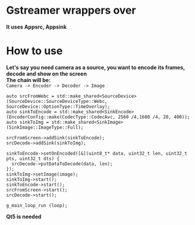 # Gstreamer wrappers over
**It uses Appsrc, Appsink**

# How to use
**Let's say you need camera as a source, you want to encode its frames, decode and show on the screen**<br>
**The chain will be:**<br>
```Camera -> Encoder -> Decoder -> Image```
```
auto srcFromWebc = std::make_shared<SourceDevice>(SourceDevice::SourceDeviceType::Webc, SourceDevice::OptionType::TimeOverlay);
auto sinkToEncode = std::make_shared<SinkEncode>(EncoderConfig::make(CodecType::CodecAvc, 2560 /4,1600 /4, 20, 400));
auto sinkToImg = std::make_shared<SinkImage>(SinkImage::ImageType::Full);

srcFromScreen->addSink(sinkToEncode);
srcDecode->addSink(sinkToImg);

sinkToEncode->setOnEncoded([&](uint8_t* data, uint32_t len, uint32_t pts, uint32_t dts) {
  srcDecode->putDataToDecode(data, len);
});
sinkToImg->setImage(image);
sinkToImg->start();
sinkToEncode->start();
srcFromScreen->start();
srcDecode->start();

g_main_loop_run (loop);
```

**Qt5 is needed**